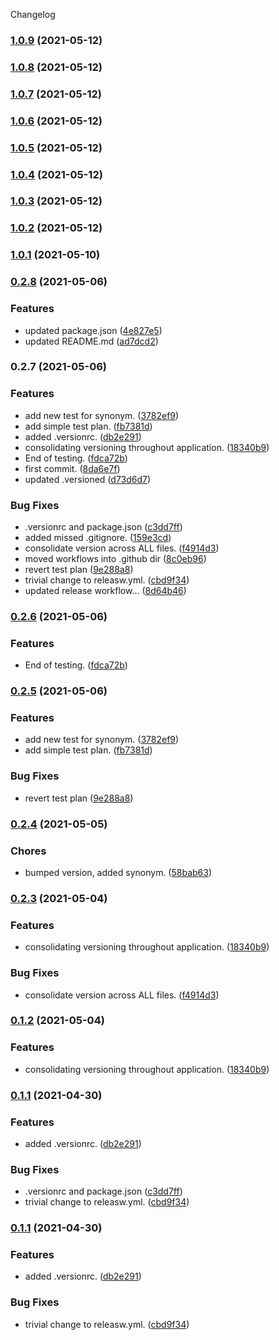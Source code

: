 Changelog
### [1.0.9](https://github.com/zushane/helloworld-perl/compare/1.0.8...1.0.9) (2021-05-12)

### [1.0.8](https://github.com/zushane/helloworld-perl/compare/1.0.7...1.0.8) (2021-05-12)

### [1.0.7](https://github.com/zushane/helloworld-perl/compare/1.0.6...1.0.7) (2021-05-12)

### [1.0.6](https://github.com/zushane/helloworld-perl/compare/1.0.5...1.0.6) (2021-05-12)

### [1.0.5](https://github.com/zushane/helloworld-perl/compare/1.0.4...1.0.5) (2021-05-12)

### [1.0.4](https://github.com/zushane/helloworld-perl/compare/1.0.3...1.0.4) (2021-05-12)

### [1.0.3](https://github.com/zushane/helloworld-perl/compare/1.0.2...1.0.3) (2021-05-12)

### [1.0.2](https://github.com/zushane/helloworld-perl/compare/1.0.1...1.0.2) (2021-05-12)

### [1.0.1](https://github.com/zushane/helloworld-perl/compare/1.0.0...1.0.1) (2021-05-10)

### [0.2.8](https://github.com/zushane/helloworld-perl/compare/v0.2.7...v0.2.8) (2021-05-06)


### Features

* updated package.json ([4e827e5](https://github.com/zushane/helloworld-perl/commit/4e827e5a375581c9ab6695b02e47787f07d88618))
* updated README.md ([ad7dcd2](https://github.com/zushane/helloworld-perl/commit/ad7dcd242748ff69f5d62699a25a20b8fa8e384b))

### 0.2.7 (2021-05-06)


### Features

* add new test for synonym. ([3782ef9](https://github.com/zushane/helloworld-perl/commit/3782ef97f0ab06310a6d057e5e4bd68625066ed9))
* add simple test plan. ([fb7381d](https://github.com/zushane/helloworld-perl/commit/fb7381d33042f62c2049bfe6a111800b0c424819))
* added .versionrc. ([db2e291](https://github.com/zushane/helloworld-perl/commit/db2e2911415bc0fb7672f951efdb2d34478a74e5))
* consolidating versioning throughout application. ([18340b9](https://github.com/zushane/helloworld-perl/commit/18340b9d46a4088a2616d27e80a34a81ce1fd287))
* End of testing. ([fdca72b](https://github.com/zushane/helloworld-perl/commit/fdca72b89b911424dce17497b26b6a9ef5efc6d5))
* first commit. ([8da6e7f](https://github.com/zushane/helloworld-perl/commit/8da6e7fb5bec9a3af3c4d3c2b60de6fbd194cc17))
* updated .versioned ([d73d6d7](https://github.com/zushane/helloworld-perl/commit/d73d6d7def1fbf08ad1c967ceb48238b85b55dd0))


### Bug Fixes

* .versionrc and package.json ([c3dd7ff](https://github.com/zushane/helloworld-perl/commit/c3dd7ff869c415e8da099bda4a251b781b06a1b7))
* added missed .gitignore. ([159e3cd](https://github.com/zushane/helloworld-perl/commit/159e3cdf31af5aa077e8fca259a0f7721926c6c5))
* consolidate version across ALL files. ([f4914d3](https://github.com/zushane/helloworld-perl/commit/f4914d3d647d3539e952d538ef1c285102a4a8c4))
* moved workflows into .github dir ([8c0eb96](https://github.com/zushane/helloworld-perl/commit/8c0eb966cf840c5485741c91d69c909a9739a928))
* revert test plan ([9e288a8](https://github.com/zushane/helloworld-perl/commit/9e288a85efc7210984f32c3e6918e3f2640b011c))
* trivial change to releasw.yml. ([cbd9f34](https://github.com/zushane/helloworld-perl/commit/cbd9f3456df2dab5c1345014099d130d07af1307))
* updated release workflow... ([8d64b46](https://github.com/zushane/helloworld-perl/commit/8d64b4658840f068d061ac845a9baa77407fcb74))

### [0.2.6](https://github.com/zushane/helloworld-perl/compare/0.2.5...0.2.6) (2021-05-06)


### Features

* End of testing. ([fdca72b](https://github.com/zushane/helloworld-perl/commit/fdca72b89b911424dce17497b26b6a9ef5efc6d5))

### [0.2.5](https://github.com/zushane/helloworld-perl/compare/0.2.4...0.2.5) (2021-05-06)


### Features

* add new test for synonym. ([3782ef9](https://github.com/zushane/helloworld-perl/commit/3782ef97f0ab06310a6d057e5e4bd68625066ed9))
* add simple test plan. ([fb7381d](https://github.com/zushane/helloworld-perl/commit/fb7381d33042f62c2049bfe6a111800b0c424819))


### Bug Fixes

* revert test plan ([9e288a8](https://github.com/zushane/helloworld-perl/commit/9e288a85efc7210984f32c3e6918e3f2640b011c))

### [0.2.4](https://github.com/zushane/helloworld-perl/compare/0.2.3...0.2.4) (2021-05-05)


### Chores

* bumped version, added synonym. ([58bab63](https://github.com/zushane/helloworld-perl/commit/58bab635b73e35ef85ddb504f6702cb90ff45c63))

### [0.2.3](https://github.com/zushane/helloworld-perl/compare/0.1.1...0.2.3) (2021-05-04)


### Features

* consolidating versioning throughout application. ([18340b9](https://github.com/zushane/helloworld-perl/commit/18340b9d46a4088a2616d27e80a34a81ce1fd287))


### Bug Fixes

* consolidate version across ALL files. ([f4914d3](https://github.com/zushane/helloworld-perl/commit/f4914d3d647d3539e952d538ef1c285102a4a8c4))

### [0.1.2](https://github.com/zushane/helloworld-perl/compare/0.1.1...0.1.2) (2021-05-04)


### Features

* consolidating versioning throughout application. ([18340b9](https://github.com/zushane/helloworld-perl/commit/18340b9d46a4088a2616d27e80a34a81ce1fd287))

### [0.1.1](https://github.com/zushane/helloworld-perl/compare/0.1.0...0.1.1) (2021-04-30)


### Features

* added .versionrc. ([db2e291](https://github.com/zushane/helloworld-perl/commit/db2e2911415bc0fb7672f951efdb2d34478a74e5))


### Bug Fixes

* .versionrc and package.json ([c3dd7ff](https://github.com/zushane/helloworld-perl/commit/c3dd7ff869c415e8da099bda4a251b781b06a1b7))
* trivial change to releasw.yml. ([cbd9f34](https://github.com/zushane/helloworld-perl/commit/cbd9f3456df2dab5c1345014099d130d07af1307))

### [0.1.1](https://github.com/zushane/helloworld-perl/compare/0.1.0...0.1.1) (2021-04-30)


### Features

* added .versionrc. ([db2e291](https://github.com/zushane/helloworld-perl/commit/db2e2911415bc0fb7672f951efdb2d34478a74e5))


### Bug Fixes

* trivial change to releasw.yml. ([cbd9f34](https://github.com/zushane/helloworld-perl/commit/cbd9f3456df2dab5c1345014099d130d07af1307))

